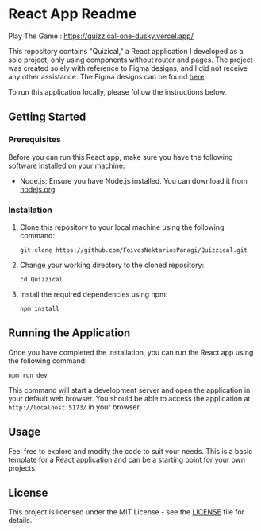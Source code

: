 # React App Readme
Play The Game : https://quizzical-one-dusky.vercel.app/

This repository contains "Quizical," a React application I developed as a solo project, only using components without router and pages. The project was created solely with reference to Figma designs, and I did not receive any other assistance. The Figma designs can be found [here](https://www.figma.com/file/0SIScG6N67cgfIvsY5cQng/Quizzical-App?type=design&node-id=0-1&mode=design&t=FKnMn6dWEW67TgiS-0).

To run this application locally, please follow the instructions below.

## Getting Started

### Prerequisites

Before you can run this React app, make sure you have the following software installed on your machine:

- Node.js: Ensure you have Node.js installed. You can download it from [nodejs.org](https://nodejs.org/).

### Installation

1. Clone this repository to your local machine using the following command:

   ```
   git clone https://github.com/FoivosNektariosPanagi/Quizzical.git
   ```

2. Change your working directory to the cloned repository:

   ```
   cd Quizzical
   ```

3. Install the required dependencies using npm:

   ```
   npm install
   ```

## Running the Application

Once you have completed the installation, you can run the React app using the following command:

```
npm run dev
```

This command will start a development server and open the application in your default web browser. You should be able to access the application at `http://localhost:5173/` in your browser.

## Usage

Feel free to explore and modify the code to suit your needs. This is a basic template for a React application and can be a starting point for your own projects.

## License

This project is licensed under the MIT License - see the [LICENSE](LICENSE) file for details.
